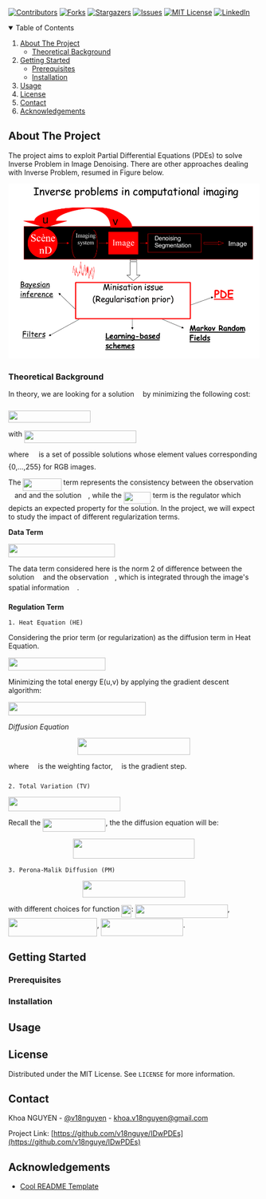[![Contributors][contributors-shield]][contributors-url]
[![Forks][forks-shield]][forks-url]
[![Stargazers][stars-shield]][stars-url]
[![Issues][issues-shield]][issues-url]
[![MIT License][license-shield]][license-url]
[![LinkedIn][linkedin-shield]][linkedin-url]


<!-- TABLE OF CONTENTS -->
<details open="open">
  <summary>Table of Contents</summary>
  <ol>
    <li>
      <a href="#about-the-project">About The Project</a>
      <ul>
        <li><a href="#theoretical-background">Theoretical Background</a></li>
      </ul>
    </li>
    <li>
      <a href="#getting-started">Getting Started</a>
      <ul>
        <li><a href="#prerequisites">Prerequisites</a></li>
        <li><a href="#installation">Installation</a></li>
      </ul>
    </li>
    <li><a href="#usage">Usage</a></li>
    <li><a href="#license">License</a></li>
    <li><a href="#contact">Contact</a></li>
    <li><a href="#acknowledgements">Acknowledgements</a></li>
  </ol>
</details>

<!-- ABOUT THE PROJECT -->
## About The Project

The project aims to exploit Partial Differential Equations (PDEs) to solve Inverse Problem in Image Denoising. There are other
approaches dealing with Inverse Problem, resumed in Figure below.

![Alt](images/ci.png)

### Theoretical Background
In theory, we are looking for a solution <img src="svgs/9a816d3409cff0a970fc73cfd9ea3e75.svg?invert_in_darkmode" align=middle width=9.41027339999999pt height=22.831056599999986pt/> by minimizing the following cost:

<img src="svgs/2101f41ba7f16ddcc28beb79496af43b.svg?invert_in_darkmode" align=middle width=165.32312444999997pt height=24.65753399999998pt/>

with <img src="svgs/0ba7c2f345c9d47ed4fce8b4b568f1e4.svg?invert_in_darkmode" align=middle width=224.90869169999996pt height=24.65753399999998pt/>

where <img src="svgs/e06ba62f2bfed5cf8a0fae61c45d4ac8.svg?invert_in_darkmode" align=middle width=11.92007189999999pt height=22.465723500000017pt/> is a set of possible solutions whose element values corresponding {0,...,255} for RGB images.

The <img src="svgs/a073111060fab93e704125a7248622dc.svg?invert_in_darkmode" align=middle width=77.08567184999998pt height=24.65753399999998pt/> term represents the consistency between the observation <img src="svgs/6c4adbc36120d62b98deef2a20d5d303.svg?invert_in_darkmode" align=middle width=8.55786029999999pt height=14.15524440000002pt/> and and the solution <img src="svgs/6dbb78540bd76da3f1625782d42d6d16.svg?invert_in_darkmode" align=middle width=9.41027339999999pt height=14.15524440000002pt/>, while the <img src="svgs/e301f098c314cbae7c79e4621a1d8732.svg?invert_in_darkmode" align=middle width=54.67258994999999pt height=24.65753399999998pt/>
term is the regulator which depicts an expected property for the solution. In the project, we will expect to study the impact of different
regularization terms.

**Data Term**

<img src="svgs/3006af981807a1b114110bc539ed06d2.svg?invert_in_darkmode" align=middle width=214.04469075000003pt height=26.76175259999998pt/>

The data term considered here is the norm 2 of difference between the solution <img src="svgs/6dbb78540bd76da3f1625782d42d6d16.svg?invert_in_darkmode" align=middle width=9.41027339999999pt height=14.15524440000002pt/> and the observation <img src="svgs/6c4adbc36120d62b98deef2a20d5d303.svg?invert_in_darkmode" align=middle width=8.55786029999999pt height=14.15524440000002pt/>,
which is integrated through the image's spatial information <img src="svgs/9432d83304c1eb0dcb05f092d30a767f.svg?invert_in_darkmode" align=middle width=11.87217899999999pt height=22.465723500000017pt/>.

**Regulation Term**

    1. Heat Equation (HE)

Considering the prior term (or regularization) as the diffusion term in Heat Equation.

<img src="svgs/c5d840bcd826ed7386598ceb615b22b9.svg?invert_in_darkmode" align=middle width=195.41848094999997pt height=26.76175259999998pt/>

Minimizing the total energy E(u,v) by applying the gradient descent algorithm:

<img src="svgs/5f5d5a71b9cfc51ccae3a428a0d02fb4.svg?invert_in_darkmode" align=middle width=276.09008789999996pt height=27.91243950000002pt/>

*Diffusion Equation* <p align="center"><img src="svgs/b0961e021c3aae53bcabdc16e5ebb0ad.svg?invert_in_darkmode" align=middle width=225.3818193pt height=33.81208709999999pt/></p>

where <img src="svgs/c745b9b57c145ec5577b82542b2df546.svg?invert_in_darkmode" align=middle width=10.57650494999999pt height=14.15524440000002pt/> is the weighting factor, <img src="svgs/fd8be73b54f5436a5cd2e73ba9b6bfa9.svg?invert_in_darkmode" align=middle width=9.58908224999999pt height=22.831056599999986pt/> is the gradient step.

    2. Total Variation (TV)

<img src="svgs/dac99e99e78beb5f0231d3dc11827977.svg?invert_in_darkmode" align=middle width=225.30423464999998pt height=29.424786600000015pt/>

Recall the <img src="svgs/546dd4be76e9c449f1c24292d8388015.svg?invert_in_darkmode" align=middle width=126.79641974999997pt height=26.76175259999998pt/>, the the diffusion equation will be:

<p align="center"><img src="svgs/8e1c61591bc91255742b6f3255157ce5.svg?invert_in_darkmode" align=middle width=243.70668464999997pt height=39.452455349999994pt/></p>

    3. Perona-Malik Diffusion (PM)

<p align="center"><img src="svgs/b256480742a6d10c9112211bef7db882.svg?invert_in_darkmode" align=middle width=205.91056529999997pt height=33.81208709999999pt/></p>

with different choices for function <img src="svgs/477e79c3356910b8ee9c9018d1997781.svg?invert_in_darkmode" align=middle width=19.89923759999999pt height=24.65753399999998pt/>: <img src="svgs/33b73b6041552a7e586557a60994802c.svg?invert_in_darkmode" align=middle width=185.28739349999998pt height=26.76175259999998pt/>, <img src="svgs/6461a38730e2d704ff15d39e298d4f90.svg?invert_in_darkmode" align=middle width=178.20977789999998pt height=37.07785289999999pt/>, <img src="svgs/d858960f01b8c92886cb25f5eb2e7b92.svg?invert_in_darkmode" align=middle width=164.92203585pt height=34.64863050000001pt/>.

<!-- GETTING STARTED -->
## Getting Started

### Prerequisites

### Installation

<!-- USAGE EXAMPLES -->
## Usage

<!-- LICENSE -->
## License

Distributed under the MIT License. See `LICENSE` for more information.

<!-- CONTACT -->
## Contact

Khoa NGUYEN - [@v18nguyen](https://twitter.com/v18nguyen) - khoa.v18nguyen@gmail.com

Project Link: [https://github.com/v18nguye/IDwPDEs](https://github.com/v18nguye/IDwPDEs)

<!-- ACKNOWLEDGEMENTS -->
## Acknowledgements
* [Cool README Template](https://github.com/othneildrew/Best-README-Template)

<!-- MARKDOWN LINKS & IMAGES -->
[contributors-shield]: https://img.shields.io/github/contributors/v18nguye/IDwPDEs.svg?style=for-the-badge
[contributors-url]: https://github.com/v18nguye/IDwPDEs/graphs/contributors
[forks-shield]: https://img.shields.io/github/forks/v18nguye/IDwPDEs.svg?style=for-the-badge
[forks-url]: https://github.com/v18nguye/IDwPDEs/network/members
[stars-shield]: https://img.shields.io/github/stars/v18nguye/IDwPDEs.svg?style=for-the-badge
[stars-url]: https://github.com/v18nguye/IDwPDEs/stargazers
[issues-shield]: https://img.shields.io/github/issues/v18nguye/IDwPDEs.svg?style=for-the-badge
[issues-url]: https://github.com/v18nguye/IDwPDEs/issues
[license-shield]: https://img.shields.io/github/license/v18nguye/IDwPDEs.svg?style=for-the-badge
[license-url]: https://github.com/v18nguye/IDwPDEs/blob/master/LICENSE.txt
[linkedin-shield]: https://img.shields.io/badge/-LinkedIn-black.svg?style=for-the-badge&logo=linkedin&colorB=555
[linkedin-url]: https://www.linkedin.com/in/khoa-nguyen-139b9b15b/
